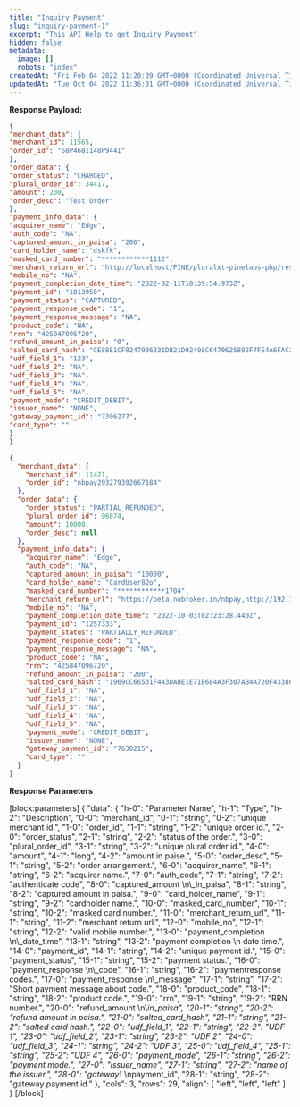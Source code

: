 ```yaml
---
title: "Inquiry Payment"
slug: "inquiry-payment-1"
excerpt: "This API Help to get Inquiry Payment"
hidden: false
metadata: 
  image: []
  robots: "index"
createdAt: "Fri Feb 04 2022 11:20:39 GMT+0000 (Coordinated Universal Time)"
updatedAt: "Tue Oct 04 2022 11:36:31 GMT+0000 (Coordinated Universal Time)"
---
```

**Response Payload:** 

```json 200 Success
{
"merchant_data": {
"merchant_id": 11565,
"order_id": "68P4681148P944I"
},
"order_data": {
"order_status": "CHARGED",
"plural_order_id": 34417,
"amount": 200,
"order_desc": "Test Order"
},
"payment_info_data": {
"acquirer_name": "Edge",
"auth_code": "NA",
"captured_amount_in_paisa": "200",
"card_holder_name": "dskfk",
"masked_card_number": "************1112",
"merchant_return_url": "http://localhost/PINE/pluralxt-pinelabs-php/response_page.php",
"mobile_no": "NA",
"payment_completion_date_time": "2022-02-11T18:39:54.973Z",
"payment_id": "1013950",
"payment_status": "CAPTURED",
"payment_response_code": "1",
"payment_response_message": "NA",
"product_code": "NA",
"rrn": "425847096720",
"refund_amount_in_paisa": "0",
"salted_card_hash": "CE88E1CF9247936231DB21D02498C6470625892F7FE4A6FAC2FE8F6A03D3E4AE",
"udf_field_1": "123",
"udf_field_2": "NA",
"udf_field_3": "NA",
"udf_field_4": "NA",
"udf_field_5": "NA",
"payment_mode": "CREDIT_DEBIT",
"issuer_name": "NONE",
"gateway_payment_id": "7306277",
"card_type": ""
}
}
```
```json Partial Refund
{
  "merchant_data": {
    "merchant_id": 11471,
    "order_id": "nbpay293279392667184"
  },
  "order_data": {
    "order_status": "PARTIAL_REFUNDED",
    "plural_order_id": 96874,
    "amount": 10000,
    "order_desc": null
  },
  "payment_info_data": {
    "acquirer_name": "Edge",
    "auth_code": "NA",
    "captured_amount_in_paisa": "10000",
    "card_holder_name": "CardUser82o",
    "masked_card_number": "************1704",
    "merchant_return_url": "https://beta.nobroker.in/nbpay,http://192.168.101.93:7050/chargingresp.aspx,http://localhost/Pine/response1.php,http://10.200.146.139:7020/chargingrespnew.aspx",
    "mobile_no": "NA",
    "payment_completion_date_time": "2022-10-03T02:23:28.440Z",
    "payment_id": "1257333",
    "payment_status": "PARTIALLY_REFUNDED",
    "payment_response_code": "1",
    "payment_response_message": "NA",
    "product_code": "NA",
    "rrn": "425847096720",
    "refund_amount_in_paisa": "200",
    "salted_card_hash": "1969CC66531F443DABE1E71E684A3F307AB4A720F43380825D099F9438C9116D",
    "udf_field_1": "NA",
    "udf_field_2": "NA",
    "udf_field_3": "NA",
    "udf_field_4": "NA",
    "udf_field_5": "NA",
    "payment_mode": "CREDIT_DEBIT",
    "issuer_name": "NONE",
    "gateway_payment_id": "7630215",
    "card_type": ""
  }
}
```

**Response Parameters** 

[block:parameters]
{
  "data": {
    "h-0": "Parameter Name",
    "h-1": "Type",
    "h-2": "Description",
    "0-0": "merchant_id",
    "0-1": "string",
    "0-2": "unique merchant id.",
    "1-0": "order_id",
    "1-1": "string",
    "1-2": "unique order id.",
    "2-0": "order_status",
    "2-1": "string",
    "2-2": "status of the order.",
    "3-0": "plural_order_id",
    "3-1": "string",
    "3-2": "unique plural order id.",
    "4-0": "amount",
    "4-1": "long",
    "4-2": "amount in paise.",
    "5-0": "order_desc",
    "5-1": "string",
    "5-2": "order arrangement.",
    "6-0": "acquirer_name",
    "6-1": "string",
    "6-2": "acquirer name.",
    "7-0": "auth_code",
    "7-1": "string",
    "7-2": "authenticate code",
    "8-0": "captured_amount  \n\\_in_paisa",
    "8-1": "string",
    "8-2": "captured amount in paisa.",
    "9-0": "card_holder_name",
    "9-1": "string",
    "9-2": "cardholder name.",
    "10-0": "masked_card_number",
    "10-1": "string",
    "10-2": "masked card number.",
    "11-0": "merchant_return_url",
    "11-1": "string",
    "11-2": "merchant return url.",
    "12-0": "mobile_no",
    "12-1": "string",
    "12-2": "valid mobile number.",
    "13-0": "payment_completion  \n\\_date_time",
    "13-1": "string",
    "13-2": "payment completion  \n date time.",
    "14-0": "payment_id",
    "14-1": "string",
    "14-2": "unique payment id.",
    "15-0": "payment_status",
    "15-1": "string",
    "15-2": "payment status.",
    "16-0": "payment_response  \n\\_code",
    "16-1": "string",
    "16-2": "paymentresponse codes.",
    "17-0": "payment_response  \n\\_message",
    "17-1": "string",
    "17-2": "Short payment message about code.",
    "18-0": "product_code",
    "18-1": "string",
    "18-2": "product code.",
    "19-0": "rrn",
    "19-1": "string",
    "19-2": "RRN number.",
    "20-0": "refund_amount  \n\\_in_paisa",
    "20-1": "string",
    "20-2": "refund amount in paisa.",
    "21-0": "salted_card_hash",
    "21-1": "string",
    "21-2": "salted card hash.",
    "22-0": "udf_field_1",
    "22-1": "string",
    "22-2": "UDF 1",
    "23-0": "udf_field_2",
    "23-1": "string",
    "23-2": "UDF 2",
    "24-0": "udf_field_3",
    "24-1": "string",
    "24-2": "UDF 3",
    "25-0": "udf_field_4",
    "25-1": "string",
    "25-2": "UDF 4",
    "26-0": "payment_mode",
    "26-1": "string",
    "26-2": "payment mode.",
    "27-0": "issuer_name",
    "27-1": "string",
    "27-2": "name of the issuer.",
    "28-0": "gateway\\_  \npayment_id",
    "28-1": "string",
    "28-2": "gateway payment id."
  },
  "cols": 3,
  "rows": 29,
  "align": [
    "left",
    "left",
    "left"
  ]
}
[/block]

